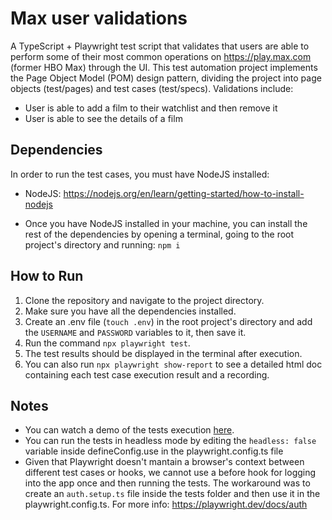 # Max user validations

A TypeScript + Playwright test script that validates that users are able to perform some of their most common operations on https://play.max.com (former HBO Max) through the UI. This test automation project implements the Page Object Model (POM) design pattern, dividing the project into page objects (test/pages) and test cases (test/specs). Validations include:

- User is able to add a film to their watchlist and then remove it
- User is able to see the details of a film

## Dependencies

In order to run the test cases, you must have NodeJS installed:

- NodeJS: https://nodejs.org/en/learn/getting-started/how-to-install-nodejs

- Once you have NodeJS installed in your machine, you can install the rest of the dependencies by opening a terminal, going to the root project's directory and running: `npm i`

## How to Run

1. Clone the repository and navigate to the project directory.
2. Make sure you have all the dependencies installed.
3. Create an .env file (`touch .env`) in the root project's directory and add the `USERNAME` and `PASSWORD` variables to it, then save it.
4. Run the command `npx playwright test`.
5. The test results should be displayed in the terminal after execution.
6. You can also run `npx playwright show-report` to see a detailed html doc containing each test case execution result and a recording.

## Notes

- You can watch a demo of the tests execution [here](https://vimeo.com/938859782?share=copy).
- You can run the tests in headless mode by editing the `headless: false` variable inside defineConfig.use in the playwright.config.ts file
- Given that Playwright doesn't mantain a browser's context between different test cases or hooks, we cannot use a before hook for logging into the app once and then running the tests. The workaround was to create an `auth.setup.ts` file inside the tests folder and then use it in the playwright.config.ts. For more info: https://playwright.dev/docs/auth
